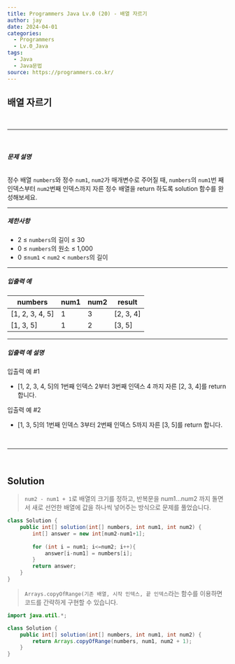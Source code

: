 ```yaml
---
title: Programmers Java Lv.0 (20) - 배열 자르기
author: jay
date: 2024-04-01
categories:
  - Programmers
  - Lv.0_Java
tags:
  - Java
  - Java문법
source: https://programmers.co.kr/
---
```

## **배열 자르기**

<br />

---

<br/>

###### **문제 설명**

정수 배열 `numbers`와 정수 `num1`, `num2`가 매개변수로 주어질 때, `numbers`의 `num1`번 째 인덱스부터 `num2`번째 인덱스까지 자른 정수 배열을 return 하도록 solution 함수를 완성해보세요.

---

##### **제한사항**

- 2 ≤ `numbers`의 길이 ≤ 30
- 0 ≤ `numbers`의 원소 ≤ 1,000
- 0 ≤`num1` < `num2` < `numbers`의 길이

---

##### **입출력 예**

|numbers|num1|num2|result|
|---|---|---|---|
|[1, 2, 3, 4, 5]|1|3|[2, 3, 4]|
|[1, 3, 5]|1|2|[3, 5]|

---

##### **입출력 예 설명**

입출력 예 #1

- [1, 2, 3, 4, 5]의 1번째 인덱스 2부터 3번째 인덱스 4 까지 자른 [2, 3, 4]를 return 합니다.

입출력 예 #2

- [1, 3, 5]의 1번째 인덱스 3부터 2번째 인덱스 5까지 자른 [3, 5]를 return 합니다.

<br />

---

<br/>

## **Solution**

> `num2 - num1 + 1`로 배열의 크기를 정하고, 반복문을 num1...num2 까지 돌면서 새로 선언한 배열에 값을 하나씩 넣어주는 방식으로 문제를 풀었습니다.

```java
class Solution {
    public int[] solution(int[] numbers, int num1, int num2) {
        int[] answer = new int[num2-num1+1];
        
        for (int i = num1; i<=num2; i++){
            answer[i-num1] = numbers[i];
        }
        return answer;
    }
}
```

> `Arrays.copyOfRange(기존 배열, 시작 인덱스, 끝 인덱스`라는 함수를 이용하면 코드를 간략하게 구현할 수 있습니다.

```java
import java.util.*;

class Solution {
    public int[] solution(int[] numbers, int num1, int num2) {
        return Arrays.copyOfRange(numbers, num1, num2 + 1);
    }
}
```